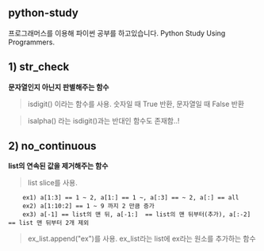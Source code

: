 ## python-study

프로그래머스를 이용해 파이썬 공부를 하고있습니다.
Python Study Using Programmers.


## 1) str_check

**문자열인지 아닌지 판별해주는 함수**

> isdigit() 이라는 함수를 사용. 숫자일 때 True 반환, 문자열일 때 False 반환

> isalpha() 라는 isdigit()과는 반대인 함수도 존재함..!


## 2) no_continuous

**list의 연속된 값을 제거해주는 함수**

> list slice를 사용.
```
    ex1) a[1:3] == 1 ~ 2, a[1:] == 1 ~, a[:3] == ~ 2, a[:] == all
    ex2) a[1:10:2] == 1 ~ 9 까지 2 만큼 증가
    ex3) a[-1] == list의 맨 뒤, a[-1:]  == list의 맨 뒤부터(추가), a[:-2] == list 맨 뒤부터 2개 제외
```

> ex_list.append("ex")를 사용. ex_list라는 list에 ex라는 원소를 추가하는 함수